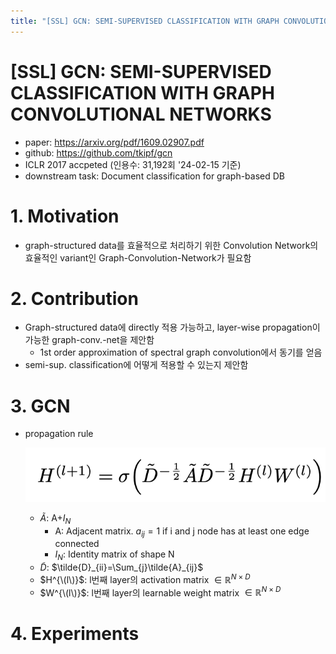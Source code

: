 ```yaml
---
title: "[SSL] GCN: SEMI-SUPERVISED CLASSIFICATION WITH GRAPH CONVOLUTIONAL NETWORKS"
---
```

# [SSL] GCN: SEMI-SUPERVISED CLASSIFICATION WITH GRAPH CONVOLUTIONAL NETWORKS

- paper: https://arxiv.org/pdf/1609.02907.pdf
- github: https://github.com/tkipf/gcn
- ICLR 2017 accpeted (인용수: 31,192회 '24-02-15 기준)
- downstream task: Document classification for graph-based DB

# 1. Motivation

- graph-structured data를 효율적으로 처리하기 위한 Convolution Network의 효율적인 variant인 Graph-Convolution-Network가 필요함

# 2. Contribution

- Graph-structured data에 directly 적용 가능하고, layer-wise propagation이 가능한 graph-conv.-net을 제안함
  - 1st order approximation of spectral graph convolution에서 동기를 얻음
- semi-sup. classification에 어떻게 적용할 수 있는지 제안함

# 3. GCN

- propagation rule

  ![](../images/2024-02-15/image-20240215234638533.png)

  - $\tilde{A}$: A+$I_N$
    - A: Adjacent matrix. $a_{ij}=1$ if i and j node has at least one edge connected
    - $I_N$: Identity matrix of shape N
  - $\tilde{D}$: $\tilde{D}_{ii}=\Sum_{j}\tilde{A}_{ij}$
  - $H^{\(l\)}$: l번째 layer의 activation matrix $\in \mathbb{R}^{N \times D}$
  - $W^{\(l\)}$: l번째 layer의 learnable weight matrix $\in \mathbb{R}^{N \times D}$

# 4. Experiments

